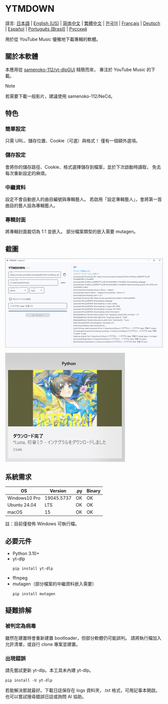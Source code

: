 # YTMDOWN
語言: [日本語](README.ja_jp.md) | [English (US)](README.md) | [简体中文](README.zh_cn.md) | [繁體中文](README.zh_tw.md) | [한국어](README.ko_kr.md) | [Français](README.fr_fr.md) | [Deutsch](README.de_de.md) | [Español](README.es_es.md) | [Português (Brasil)](README.pt_br.md) | [Русский](README.ru_ru.md)

用於從 YouTube Music 優雅地下載專輯的軟體。

## 關於本軟體
本應用從 [samenoko-112/yt-dlpGUI](https://github.com/samenoko-112/yt-dlpGUI) 精簡而來，
專注於 YouTube Music 的下載。

> [!NOTE]
> 若需要下載一般影片，建議使用 samenoko-112/NeCd。

## 特色
### 簡單設定
只需 URL、儲存位置、Cookie（可選）與格式！
僅有一個額外選項。

### 儲存設定
會將你的儲存路徑、Cookie、格式選擇儲存到檔案，並於下次啟動時讀取，
免去每次重新設定的麻煩。

### 中繼資料
設定不會自動嵌入的曲目編號與專輯藝人。
若啟用「設定專輯藝人」，會將第一首曲目的藝人設為專輯藝人。

### 專輯封面
將專輯封面裁切為 1:1 並嵌入。
部分檔案類型的嵌入需要 mutagen。

## 截圖
![](img/2025-05-05-23-52-10.png)

![通知](img/2025-05-05-23-52-38.png)

## 系統需求
| OS | Version | .py | Binary |
| -- | --- | - | - |
| Windows10 Pro | 19045.5737 | OK | OK |
| Ubuntu 24.04 | LTS | OK | OK |
| macOS | 15 | OK | OK |

註：目前僅發佈 Windows 可執行檔。

## 必要元件
- Python 3.10+
- yt-dlp
    ```shell
    pip install yt-dlp
    ```
- ffmpeg
- mutagen（部分檔案的中繼資料嵌入需要）
    ```shell
    pip install mutagen
    ```

## 疑難排解
### 被判定為病毒
雖然在建置時會重新建置 bootloader，但部分軟體仍可能誤判。
請將執行檔加入允許清單，或自行 clone 專案並建置。

### 出現錯誤
請先嘗試更新 yt-dlp。本工具未內建 yt-dlp。
```shell
pip install -U yt-dlp
```
若能解決那就最好。下載日誌保存在 logs 資料夾，.txt 格式，可用記事本開啟。
也可以嘗試搜尋錯誤日誌或詢問 AI 協助。


